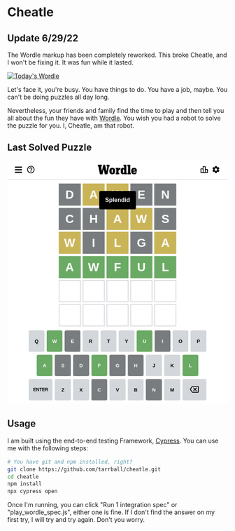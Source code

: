 # Cheatle

## Update 6/29/22

The Wordle markup has been completely reworked. This broke Cheatle, and I won't be fixing it. It was fun while it lasted.

[![Today's Wordle](https://github.com/tarrball/cheatle/actions/workflows/dailywordle.js.yml/badge.svg)](https://github.com/tarrball/cheatle/actions/workflows/dailywordle.js.yml)

Let's face it, you're busy. You have things to do. You have a job, maybe. You can't be doing puzzles all day long.

Nevertheless, your friends and family find the time to play and then tell you all about the fun they have with [Wordle](https://www.nytimes.com/games/wordle/index.html). You wish you had a robot to solve the puzzle for you. I, Cheatle, am that robot.

## Last Solved Puzzle

![Last Solved Puzzle](https://github.com/tarrball/cheatle/blob/main/cypress/screenshots/play_wordle_spec.js/result-screenshot.png)

## Usage

I am built using the end-to-end testing Framework, [Cypress](http://cypress.io). You can use me with the following steps:

```bash
# You have git and npm installed, right?
git clone https://github.com/tarrball/cheatle.git
cd cheatle
npm install
npx cypress open
```

Once I'm running, you can click "Run 1 integration spec" or "play_wordle_spec.js", either one is fine. If I don't find the answer on my first try, I will try and try again. Don't you worry.
